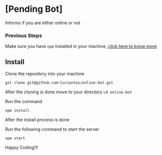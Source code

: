 # [Pending Bot]

Informs if you are either online or not


### Previous Steps

Make sure you have `npm` installed in your machine, [click here to know more](https://www.npmjs.com/)

## Install

Clone the repository into your machine

`git clone git@github.com:Curiontas/online-bot.git`

After the cloning is done move to your directory `cd online-bot`

Run the command

`npm install`

After the install process is done

Run the following command to start the server

`npm start`

Happy Coding!!!
